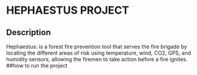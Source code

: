 # HEPHAESTUS PROJECT

## Description 
Hephaestus: is a forest fire prevention tool that serves the fire brigade by locating the different
areas of risk using temperature, wind, CO2, GPS, and humidity sensors, allowing the firemen to take action
before a fire ignites.
##how to run the project
